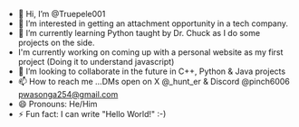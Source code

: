 - 👋 Hi, I’m @Truepele001
- 👀 I’m interested in getting an attachment opportunity in a tech company.
- 🌱 I’m currently learning Python taught by Dr. Chuck as I do some projects on the side. 
- I'm currently working on coming up with a personal website as my first project (Doing it to understand javascript)
- 💞️ I’m looking to collaborate in the future in C++, Python & Java projects
- 📫 How to reach me ...DMs open on X @_hunt_er & Discord @pinch6006 pwasonga254@gmail.com
- 😄 Pronouns: He/Him
- ⚡ Fun fact: I can write "Hello World!"
:-)

<!---
Truepele001/Truepele001 is a ✨ special ✨ repository because its `README.md` (this file) appears on your GitHub profile.
You can click the Preview link to take a look at your changes.
--->
